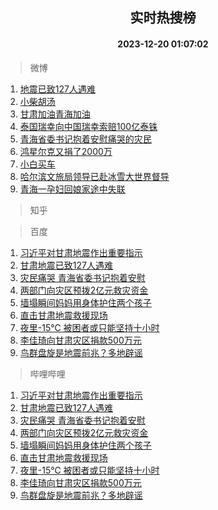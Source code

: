 <div align="center"><h2>实时热搜榜</h2><h4>2023-12-20 01:07:02</h4></div>

> 微博  

1. [地震已致127人遇难](https://s.weibo.com/weibo?q=%23%E5%9C%B0%E9%9C%87%E5%B7%B2%E8%87%B4127%E4%BA%BA%E9%81%87%E9%9A%BE%23&t=31&band_rank=1&Refer=top)<br />
2. [小柴胡汤](https://s.weibo.com/weibo?q=%E5%B0%8F%E6%9F%B4%E8%83%A1%E6%B1%A4&t=31&band_rank=2&Refer=top)<br />
3. [甘肃加油青海加油](https://s.weibo.com/weibo?q=%23%E7%94%98%E8%82%83%E5%8A%A0%E6%B2%B9%E9%9D%92%E6%B5%B7%E5%8A%A0%E6%B2%B9%23&t=31&band_rank=3&Refer=top)<br />
4. [泰国瑞幸向中国瑞幸索赔100亿泰铢](https://s.weibo.com/weibo?q=%23%E6%B3%B0%E5%9B%BD%E7%91%9E%E5%B9%B8%E5%90%91%E4%B8%AD%E5%9B%BD%E7%91%9E%E5%B9%B8%E7%B4%A2%E8%B5%94100%E4%BA%BF%E6%B3%B0%E9%93%A2%23&t=31&band_rank=4&Refer=top)<br />
5. [青海省委书记抱着安慰痛哭的灾民](https://s.weibo.com/weibo?q=%23%E9%9D%92%E6%B5%B7%E7%9C%81%E5%A7%94%E4%B9%A6%E8%AE%B0%E6%8A%B1%E7%9D%80%E5%AE%89%E6%85%B0%E7%97%9B%E5%93%AD%E7%9A%84%E7%81%BE%E6%B0%91%23&t=31&band_rank=5&Refer=top)<br />
6. [鸿星尔克又捐了2000万](https://s.weibo.com/weibo?q=%23%E9%B8%BF%E6%98%9F%E5%B0%94%E5%85%8B%E5%8F%88%E6%8D%90%E4%BA%862000%E4%B8%87%23&t=31&band_rank=6&Refer=top)<br />
7. [小白买车](https://s.weibo.com/weibo?q=%E5%B0%8F%E7%99%BD%E4%B9%B0%E8%BD%A6&t=31&band_rank=7&Refer=top)<br />
8. [哈尔滨文旅局领导已赴冰雪大世界督导](https://s.weibo.com/weibo?q=%23%E5%93%88%E5%B0%94%E6%BB%A8%E6%96%87%E6%97%85%E5%B1%80%E9%A2%86%E5%AF%BC%E5%B7%B2%E8%B5%B4%E5%86%B0%E9%9B%AA%E5%A4%A7%E4%B8%96%E7%95%8C%E7%9D%A3%E5%AF%BC%23&t=31&band_rank=8&Refer=top)<br />
9. [青海一孕妇回娘家途中失联](https://s.weibo.com/weibo?q=%23%E9%9D%92%E6%B5%B7%E4%B8%80%E5%AD%95%E5%A6%87%E5%9B%9E%E5%A8%98%E5%AE%B6%E9%80%94%E4%B8%AD%E5%A4%B1%E8%81%94%23&t=31&band_rank=9&Refer=top)<br />

> 知乎  


> 百度  

1. [习近平对甘肃地震作出重要指示](https://www.baidu.com/s?wd=%E4%B9%A0%E8%BF%91%E5%B9%B3%E5%AF%B9%E7%94%98%E8%82%83%E5%9C%B0%E9%9C%87%E4%BD%9C%E5%87%BA%E9%87%8D%E8%A6%81%E6%8C%87%E7%A4%BA&sa=fyb_news&rsv_dl=fyb_news)<br />
2. [甘肃地震已致127人遇难](https://www.baidu.com/s?wd=%E7%94%98%E8%82%83%E5%9C%B0%E9%9C%87%E5%B7%B2%E8%87%B4127%E4%BA%BA%E9%81%87%E9%9A%BE&sa=fyb_news&rsv_dl=fyb_news)<br />
3. [灾民痛哭 青海省委书记抱着安慰](https://www.baidu.com/s?wd=%E7%81%BE%E6%B0%91%E7%97%9B%E5%93%AD+%E9%9D%92%E6%B5%B7%E7%9C%81%E5%A7%94%E4%B9%A6%E8%AE%B0%E6%8A%B1%E7%9D%80%E5%AE%89%E6%85%B0&sa=fyb_news&rsv_dl=fyb_news)<br />
4. [两部门向灾区预拨2亿元救灾资金](https://www.baidu.com/s?wd=%E4%B8%A4%E9%83%A8%E9%97%A8%E5%90%91%E7%81%BE%E5%8C%BA%E9%A2%84%E6%8B%A82%E4%BA%BF%E5%85%83%E6%95%91%E7%81%BE%E8%B5%84%E9%87%91&sa=fyb_news&rsv_dl=fyb_news)<br />
5. [墙塌瞬间妈妈用身体护住两个孩子](https://www.baidu.com/s?wd=%E5%A2%99%E5%A1%8C%E7%9E%AC%E9%97%B4%E5%A6%88%E5%A6%88%E7%94%A8%E8%BA%AB%E4%BD%93%E6%8A%A4%E4%BD%8F%E4%B8%A4%E4%B8%AA%E5%AD%A9%E5%AD%90&sa=fyb_news&rsv_dl=fyb_news)<br />
6. [直击甘肃地震救援现场](https://www.baidu.com/s?wd=%E7%9B%B4%E5%87%BB%E7%94%98%E8%82%83%E5%9C%B0%E9%9C%87%E6%95%91%E6%8F%B4%E7%8E%B0%E5%9C%BA&sa=fyb_news&rsv_dl=fyb_news)<br />
7. [夜里-15℃ 被困者或只能坚持十小时](https://www.baidu.com/s?wd=%E5%A4%9C%E9%87%8C-15%E2%84%83+%E8%A2%AB%E5%9B%B0%E8%80%85%E6%88%96%E5%8F%AA%E8%83%BD%E5%9D%9A%E6%8C%81%E5%8D%81%E5%B0%8F%E6%97%B6&sa=fyb_news&rsv_dl=fyb_news)<br />
8. [李佳琦向甘肃灾区捐款500万元](https://www.baidu.com/s?wd=%E6%9D%8E%E4%BD%B3%E7%90%A6%E5%90%91%E7%94%98%E8%82%83%E7%81%BE%E5%8C%BA%E6%8D%90%E6%AC%BE500%E4%B8%87%E5%85%83&sa=fyb_news&rsv_dl=fyb_news)<br />
9. [鸟群盘旋是地震前兆？多地辟谣](https://www.baidu.com/s?wd=%E9%B8%9F%E7%BE%A4%E7%9B%98%E6%97%8B%E6%98%AF%E5%9C%B0%E9%9C%87%E5%89%8D%E5%85%86%EF%BC%9F%E5%A4%9A%E5%9C%B0%E8%BE%9F%E8%B0%A3&sa=fyb_news&rsv_dl=fyb_news)<br />

> 哔哩哔哩  

1. [习近平对甘肃地震作出重要指示](https://www.baidu.com/s?wd=%E4%B9%A0%E8%BF%91%E5%B9%B3%E5%AF%B9%E7%94%98%E8%82%83%E5%9C%B0%E9%9C%87%E4%BD%9C%E5%87%BA%E9%87%8D%E8%A6%81%E6%8C%87%E7%A4%BA&sa=fyb_news&rsv_dl=fyb_news)<br />
2. [甘肃地震已致127人遇难](https://www.baidu.com/s?wd=%E7%94%98%E8%82%83%E5%9C%B0%E9%9C%87%E5%B7%B2%E8%87%B4127%E4%BA%BA%E9%81%87%E9%9A%BE&sa=fyb_news&rsv_dl=fyb_news)<br />
3. [灾民痛哭 青海省委书记抱着安慰](https://www.baidu.com/s?wd=%E7%81%BE%E6%B0%91%E7%97%9B%E5%93%AD+%E9%9D%92%E6%B5%B7%E7%9C%81%E5%A7%94%E4%B9%A6%E8%AE%B0%E6%8A%B1%E7%9D%80%E5%AE%89%E6%85%B0&sa=fyb_news&rsv_dl=fyb_news)<br />
4. [两部门向灾区预拨2亿元救灾资金](https://www.baidu.com/s?wd=%E4%B8%A4%E9%83%A8%E9%97%A8%E5%90%91%E7%81%BE%E5%8C%BA%E9%A2%84%E6%8B%A82%E4%BA%BF%E5%85%83%E6%95%91%E7%81%BE%E8%B5%84%E9%87%91&sa=fyb_news&rsv_dl=fyb_news)<br />
5. [墙塌瞬间妈妈用身体护住两个孩子](https://www.baidu.com/s?wd=%E5%A2%99%E5%A1%8C%E7%9E%AC%E9%97%B4%E5%A6%88%E5%A6%88%E7%94%A8%E8%BA%AB%E4%BD%93%E6%8A%A4%E4%BD%8F%E4%B8%A4%E4%B8%AA%E5%AD%A9%E5%AD%90&sa=fyb_news&rsv_dl=fyb_news)<br />
6. [直击甘肃地震救援现场](https://www.baidu.com/s?wd=%E7%9B%B4%E5%87%BB%E7%94%98%E8%82%83%E5%9C%B0%E9%9C%87%E6%95%91%E6%8F%B4%E7%8E%B0%E5%9C%BA&sa=fyb_news&rsv_dl=fyb_news)<br />
7. [夜里-15℃ 被困者或只能坚持十小时](https://www.baidu.com/s?wd=%E5%A4%9C%E9%87%8C-15%E2%84%83+%E8%A2%AB%E5%9B%B0%E8%80%85%E6%88%96%E5%8F%AA%E8%83%BD%E5%9D%9A%E6%8C%81%E5%8D%81%E5%B0%8F%E6%97%B6&sa=fyb_news&rsv_dl=fyb_news)<br />
8. [李佳琦向甘肃灾区捐款500万元](https://www.baidu.com/s?wd=%E6%9D%8E%E4%BD%B3%E7%90%A6%E5%90%91%E7%94%98%E8%82%83%E7%81%BE%E5%8C%BA%E6%8D%90%E6%AC%BE500%E4%B8%87%E5%85%83&sa=fyb_news&rsv_dl=fyb_news)<br />
9. [鸟群盘旋是地震前兆？多地辟谣](https://www.baidu.com/s?wd=%E9%B8%9F%E7%BE%A4%E7%9B%98%E6%97%8B%E6%98%AF%E5%9C%B0%E9%9C%87%E5%89%8D%E5%85%86%EF%BC%9F%E5%A4%9A%E5%9C%B0%E8%BE%9F%E8%B0%A3&sa=fyb_news&rsv_dl=fyb_news)<br />
